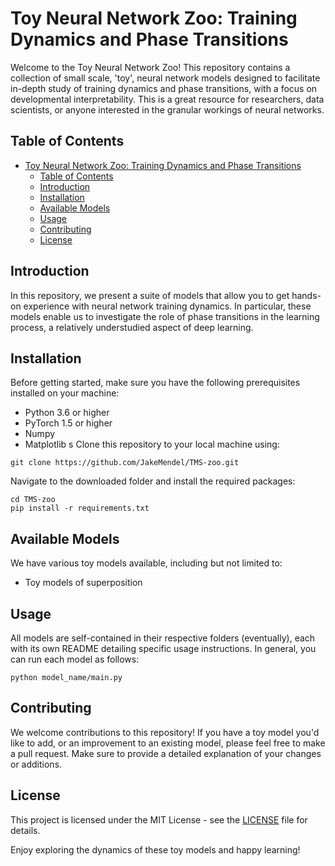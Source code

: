 # Toy Neural Network Zoo: Training Dynamics and Phase Transitions

Welcome to the Toy Neural Network Zoo! This repository contains a collection of small scale, 'toy', neural network models designed to facilitate in-depth study of training dynamics and phase transitions, with a focus on developmental interpretability. This is a great resource for researchers, data scientists, or anyone interested in the granular workings of neural networks.

## Table of Contents

- [Toy Neural Network Zoo: Training Dynamics and Phase Transitions](#toy-neural-network-zoo-training-dynamics-and-phase-transitions)
  - [Table of Contents](#table-of-contents)
  - [Introduction](#introduction)
  - [Installation](#installation)
  - [Available Models](#available-models)
  - [Usage](#usage)
  - [Contributing](#contributing)
  - [License](#license)

## Introduction
In this repository, we present a suite of models that allow you to get hands-on experience with neural network training dynamics. In particular, these models enable us to investigate the role of phase transitions in the learning process, a relatively understudied aspect of deep learning.

## Installation
Before getting started, make sure you have the following prerequisites installed on your machine:

- Python 3.6 or higher
- PyTorch 1.5 or higher
- Numpy
- Matplotlib
s
Clone this repository to your local machine using:
```
git clone https://github.com/JakeMendel/TMS-zoo.git
```
Navigate to the downloaded folder and install the required packages:

```
cd TMS-zoo
pip install -r requirements.txt
```

## Available Models

We have various toy models available, including but not limited to:

- Toy models of superposition


## Usage

All models are self-contained in their respective folders (eventually), each with its own README detailing specific usage instructions. In general, you can run each model as follows:

```
python model_name/main.py
```

## Contributing

We welcome contributions to this repository! If you have a toy model you'd like to add, or an improvement to an existing model, please feel free to make a pull request. Make sure to provide a detailed explanation of your changes or additions.

## License

This project is licensed under the MIT License - see the [LICENSE](LICENSE) file for details.

Enjoy exploring the dynamics of these toy models and happy learning!
